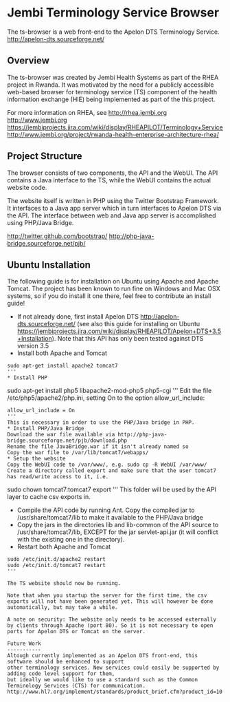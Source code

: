 Jembi Terminology Service Browser
=================================

The ts-browser is a web front-end to the Apelon DTS Terminology Service.
http://apelon-dts.sourceforge.net/

Overview
--------
The ts-browser was created by Jembi Health Systems as part of the RHEA project in Rwanda.
It was motivated by the need for a publicly accessible web-based browser for terminology service (TS) component
of the health information exchange (HIE) being implemented as part of the this project.

For more information on RHEA, see
http://rhea.jembi.org
http://www.jembi.org
https://jembiprojects.jira.com/wiki/display/RHEAPILOT/Terminology+Service
http://www.jembi.org/project/rwanda-health-enterprise-architecture-rhea/

Project Structure
-----------------
The browser consists of two components, the API and the WebUI. The API contains a Java interface to the TS, while the WebUI contains the actual website code.

The website itself is written in PHP using the Twitter Bootstrap Framework. It interfaces to a Java app server which in turn interfaces to Apelon DTS via the API.
The interface between web and Java app server is accomplished using PHP/Java Bridge.

http://twitter.github.com/bootstrap/
http://php-java-bridge.sourceforge.net/pjb/

Ubuntu Installation
-------------------
The following guide is for installation on Ubuntu using Apache and Apache Tomcat.
The project has been known to run fine on Windows and Mac OSX systems,
so if you do install it one there, feel free to contribute an install guide!

* If not already done, first install Apelon DTS http://apelon-dts.sourceforge.net/
(see also this guide for installing on Ubuntu https://jembiprojects.jira.com/wiki/display/RHEAPILOT/Apelon+DTS+3.5+Installation).
Note that this API has only been tested against DTS version 3.5
* Install both Apache and Tomcat
```
sudo apt-get install apache2 tomcat7
'''
* Install PHP
```
sudo apt-get install php5 libapache2-mod-php5 php5-cgi
'''
Edit the file /etc/php5/apache2/php.ini, setting On to the option allow_url_include:
```
allow_url_include = On
'''
This is necessary in order to use the PHP/Java bridge in PHP.
* Install PHP/Java Bridge
Download the war file available via http://php-java-bridge.sourceforge.net/pjb/download.php
Rename the file JavaBridge.war if it isn't already named so
Copy the war file to /var/lib/tomcat7/webapps/
* Setup the website
Copy the WebUI code to /var/www/, e.g. sudo cp -R WebUI /var/www/
Create a directory called export and make sure that the user tomcat7 has read/write access to it, i.e.
```
sudo chown tomcat7:tomcat7 export
'''
This folder will be used by the API layer to cache csv exports in.
* Compile the API code by running Ant. Copy the compiled jar to /usr/share/tomcat7/lib to make it available to the PHP/Java bridge
* Copy the jars in the directories lib and lib-common of the API source to /usr/share/tomcat7/lib, EXCEPT for the jar servlet-api.jar (it will conflict with the existing one in the directory).
* Restart both Apache and Tomcat
```
sudo /etc/init.d/apache2 restart
sudo /etc/init.d/tomcat7 restart
'''

The TS website should now be running.

Note that when you startup the server for the first time, the csv exports will not have been generated yet. This will however be done automatically, but may take a while.

A note on security: The website only needs to be accessed externally by clients through Apache (port 80). So it is not necessary to open ports for Apelon DTS or Tomcat on the server.

Future Work
-----------
Altough currently implemented as an Apelon DTS front-end, this software should be enhanced to support
other terminology services. New services could easily be supported by adding code level support for them,
but ideally we would like to use a standard such as the Common Terminology Services (CTS) for communication.
http://www.hl7.org/implement/standards/product_brief.cfm?product_id=10
